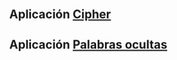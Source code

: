 ## Aplicación [Cipher](https://npgonzalez.github.io/cipher/src/index.html)
## Aplicación [Palabras ocultas](https://npgonzalez.github.io/SCL012-Cipher/src/index.html)
